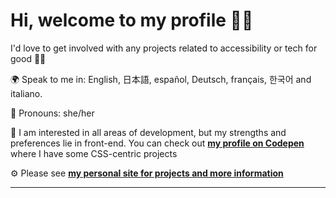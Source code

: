 <div align="left">

# Hi, welcome to my profile 👋🏻

  
I'd love to get involved with any projects related to accessibility or tech for good 🦸‍♀️
  
🌍  Speak to me in: English, 日本語, español, Deutsch, français, 한국어 and italiano. 

📝  Pronouns: she/her

🎨  I am interested in all areas of development, but my strengths and preferences lie in front-end. You can check out **[my profile on Codepen](https://codepen.io/augs0)** where I have some CSS-centric projects

⚙️  Please see **[my personal site for projects and more information](https://augustdev.vercel.app/)**
 
---

</div>
